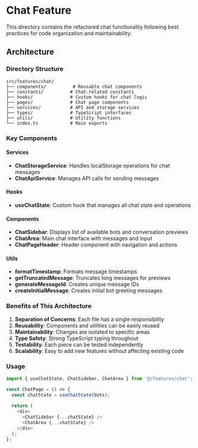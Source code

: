 # Chat Feature

This directory contains the refactored chat functionality following best practices for code organization and maintainability.

## Architecture

### Directory Structure
```
src/features/chat/
├── components/          # Reusable chat components
├── constants/          # Chat-related constants
├── hooks/              # Custom hooks for chat logic
├── pages/              # Chat page components
├── services/           # API and storage services
├── types/              # TypeScript interfaces
├── utils/              # Utility functions
└── index.ts            # Main exports
```

### Key Components

#### Services
- **ChatStorageService**: Handles localStorage operations for chat messages
- **ChatApiService**: Manages API calls for sending messages

#### Hooks
- **useChatState**: Custom hook that manages all chat state and operations

#### Components
- **ChatSidebar**: Displays list of available bots and conversation previews
- **ChatArea**: Main chat interface with messages and input
- **ChatPageHeader**: Header component with navigation and actions

#### Utils
- **formatTimestamp**: Formats message timestamps
- **getTruncatedMessage**: Truncates long messages for previews
- **generateMessageId**: Creates unique message IDs
- **createInitialMessage**: Creates initial bot greeting messages

### Benefits of This Architecture

1. **Separation of Concerns**: Each file has a single responsibility
2. **Reusability**: Components and utilities can be easily reused
3. **Maintainability**: Changes are isolated to specific areas
4. **Type Safety**: Strong TypeScript typing throughout
5. **Testability**: Each piece can be tested independently
6. **Scalability**: Easy to add new features without affecting existing code

### Usage

```typescript
import { useChatState, ChatSidebar, ChatArea } from '@/features/chat';

const ChatPage = () => {
  const chatState = useChatState(bots);
  
  return (
    <div>
      <ChatSidebar {...chatState} />
      <ChatArea {...chatState} />
    </div>
  );
};
```